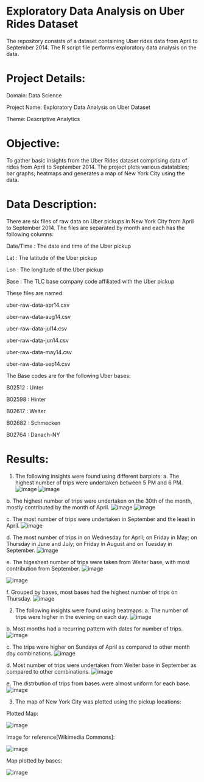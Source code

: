 # Exploratory Data Analysis on Uber Rides Dataset
The repository consists of a dataset containing Uber rides data from April to September 2014. The R script file performs exploratory data analysis on the data.

# Project Details:
Domain: Data Science

Project Name: Exploratory Data Analysis on Uber Dataset

Theme: Descriptive Analytics

# Objective:
To gather basic insights from the Uber Rides dataset comprising data of rides from April to September 2014. The project plots various datatables; bar graphs; heatmaps and generates a map of New York City using the data.

# Data Description:
There are six files of raw data on Uber pickups in New York City from April to September 2014. The files are separated by month and each has the following columns:

Date/Time : The date and time of the Uber pickup

Lat : The latitude of the Uber pickup

Lon : The longitude of the Uber pickup

Base : The TLC base company code affiliated with the Uber pickup

These files are named:

uber-raw-data-apr14.csv

uber-raw-data-aug14.csv

uber-raw-data-jul14.csv

uber-raw-data-jun14.csv

uber-raw-data-may14.csv

uber-raw-data-sep14.csv

The Base codes are for the following Uber bases:

B02512 : Unter

B02598 : Hinter

B02617 : Weiter

B02682 : Schmecken

B02764 : Danach-NY

# Results:
1. The following insights were found using different barplots:
a. The highest number of trips were undertaken between 5 PM and 6 PM. 
![image](https://user-images.githubusercontent.com/119730322/221345502-a95ca1fb-0db5-432a-a549-191cd43683a3.png)
![image](https://user-images.githubusercontent.com/119730322/221345575-7f6247d4-454a-47fa-b459-7a926f973b36.png)

b. The highest number of trips were undertaken on the 30th of the month, mostly contributed by the month of April.
![image](https://user-images.githubusercontent.com/119730322/221345688-e77708d5-3316-4235-87c7-cf342d0154c4.png)
![image](https://user-images.githubusercontent.com/119730322/221345692-01afe5aa-9117-4edf-bdaa-d5e95f747b0d.png)

c. The most number of trips were undertaken in September and the least in April.
![image](https://user-images.githubusercontent.com/119730322/221345767-25daecd5-dfeb-4292-b4cc-7ad34f3672c9.png)

d. The most number of trips in on Wednesday for April; on Friday in May; on Thursday in June and July; on Friday in August and on Tuesday in September.
![image](https://user-images.githubusercontent.com/119730322/221345899-8e1b9b78-4838-4434-8bda-b524035fc54e.png)

e. The higeshest number of trips were taken from Weiter base, with most contribution from September.
![image](https://user-images.githubusercontent.com/119730322/221345953-05f02b1a-bcb8-4a3b-b0eb-a0a621e4e93c.png)

![image](https://user-images.githubusercontent.com/119730322/221345964-bef43b66-f567-472b-9b7f-7c84cbd264dd.png)

f. Grouped by bases, most bases had the highest number of trips on Thursday.
![image](https://user-images.githubusercontent.com/119730322/221346005-09cda08f-a08e-48eb-9d73-271d8c73d547.png)

2. The following insights were found using heatmaps:
a. The number of trips were higher in the evening on each day.
![image](https://user-images.githubusercontent.com/119730322/221346060-67995504-0d0c-4a80-99ee-618c99ab0ffb.png)

b. Most months had a recurring pattern with dates for number of trips.
![image](https://user-images.githubusercontent.com/119730322/221346114-04bda3a3-8f36-4b83-84f2-ccd77ab2578c.png)

c. The trips were higher on Sundays of April as compared to other month day combinations.
![image](https://user-images.githubusercontent.com/119730322/221346158-c3175bdd-9d47-4ec8-971d-336953e613b5.png)

d. Most number of trips were undertaken from Weiter base in September as compared to other combinations.
![image](https://user-images.githubusercontent.com/119730322/221346222-ea796c1c-f81d-47ef-bbfb-107b273075a8.png)

e. The distrbution of trips from bases were almost uniform for each base.
![image](https://user-images.githubusercontent.com/119730322/221346269-96846bbd-44d1-4394-a66f-f0ce81df4e8a.png)

3. The map of New York City was plotted using the pickup locations:

Plotted Map:

![image](https://user-images.githubusercontent.com/119730322/221346583-d21839d3-e837-4ce5-8e78-c10b0cee567b.png)


Image for reference[Wikimedia Commons]:

![image](https://user-images.githubusercontent.com/119730322/221346856-97cf060c-cf02-4c86-9ce3-40c2bfd95f13.png)


Map plotted by bases:

![image](https://user-images.githubusercontent.com/119730322/221346736-103f46b4-bff9-4182-9c8e-00c77ca8ed71.png)

